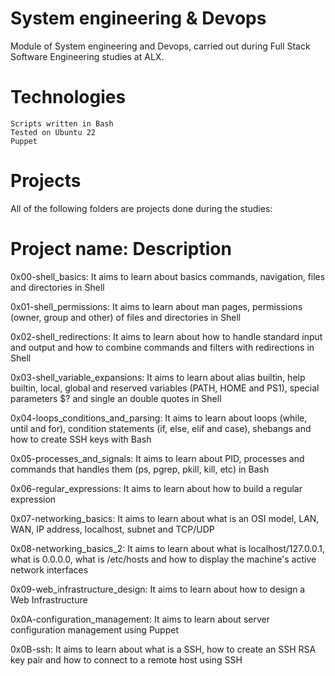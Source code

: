 System engineering & Devops
=============================

Module of System engineering and Devops, carried out during Full Stack Software Engineering studies at ALX.

Technologies
=============

    Scripts written in Bash
    Tested on Ubuntu 22
    Puppet
    
Projects
=========


All of the following folders are projects done during the studies:

Project name: 	                    Description
===============================================

0x00-shell_basics: 	It aims to learn about basics commands, navigation, files and directories in Shell

0x01-shell_permissions: 	It aims to learn about man pages, permissions (owner, group and other) of files and directories in Shell

0x02-shell_redirections: 	It aims to learn about how to handle standard input and output and how to combine commands and filters with redirections in Shell

0x03-shell_variable_expansions: 	It aims to learn about alias builtin, help builtin, local, global and reserved variables (PATH, HOME and PS1), special parameters $? and single an double quotes in Shell

0x04-loops_conditions_and_parsing: 	It aims to learn about loops (while, until and for), condition statements (if, else, elif and case), shebangs and how to create SSH keys with Bash

0x05-processes_and_signals: 	It aims to learn about PID, processes and commands that handles them (ps, pgrep, pkill, kill, etc) in Bash

0x06-regular_expressions: 	It aims to learn about how to build a regular expression

0x07-networking_basics: 	It aims to learn about what is an OSI model, LAN, WAN, IP address, localhost, subnet and TCP/UDP

0x08-networking_basics_2: 	It aims to learn about what is localhost/127.0.0.1, what is 0.0.0.0, what is /etc/hosts and how to display the machine's active network interfaces

0x09-web_infrastructure_design: 	It aims to learn about how to design a Web Infrastructure

0x0A-configuration_management: 	It aims to learn about server configuration management using Puppet

0x0B-ssh: 	It aims to learn about what is a SSH, how to create an SSH RSA key pair and how to connect to a remote host using SSH
